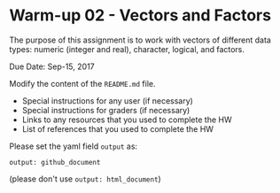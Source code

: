 # Warm-up 02 - Vectors and Factors

The purpose of this assignment is to work with vectors of different
data types: numeric (integer and real), character, logical, and factors.

Due Date: Sep-15, 2017

Modify the content of the `README.md` file.

- Special instructions for any user (if necessary)
- Special instructions for graders (if necessary)
- Links to any resources that you used to complete the HW
- List of references that you used to complete the HW

Please set the yaml field `output` as: 
```
output: github_document
```

(please don't use `output: html_document`)
